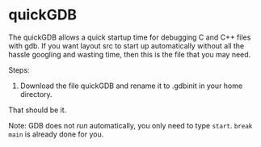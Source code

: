 # quickGDB

The quickGDB allows a quick startup time for debugging C and C++ files with gdb. If you want layout src to start up automatically without all the hassle googling and wasting time, then this is the file that you may need. 

Steps:

1. Download the file quickGDB and rename it to .gdbinit in your home directory.

That should be it.

Note: GDB does not *run* automatically, you only need to type ``start``. ``break main`` is already done for you. 
